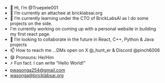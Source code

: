 - 👋 Hi, I’m @Truepele001
- 👀 I’m currently an attachee at bricklabsai.org
- 🌱 I’m currently learning under the CTO of BrickLabsAI as I do some projects on the side. 
- I'm currently working on coming up with a personal website in building my first react page.
- 💞️ I’m looking to collaborate in the future in React, C++, Python & Java projects
- 📫 How to reach me ...DMs open on X @_hunt_er & Discord @pinch6006
- 😄 Pronouns: He/Him
- ⚡ Fun fact: I can write "Hello World!"
- pwasonga254@gmail.com
- wasonga@bricklabsai.org


<!---
Truepele001/Truepele001 is a ✨ special ✨ repository because its `README.md` (this file) appears on your GitHub profile.
You can click the Preview link to take a look at your changes.
--->
